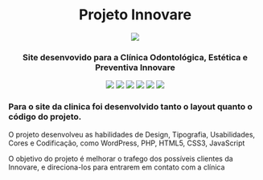 <div align="center">
    <h1 style="border: none; !important"> Projeto Innovare</h1> 
    <img src="https://i.imgur.com/RTLI9CG.png">
    <h3>Site desenvovido para a Clínica Odontológica, Estética e Preventiva Innovare</h3>
    <img src="https://img.shields.io/github/languages/top/henriquemalikovski/innovare?style=for-the-badge">
    <img src="https://img.shields.io/badge/-wordpress-21759B?logo=wordpress&logoColor=white&style=for-the-badge">
    <img src="https://img.shields.io/badge/-php-777BB4?logo=php&logoColor=white&style=for-the-badge">
    <img src="https://img.shields.io/badge/-html-E34F26?logo=HTML5&logoColor=white&style=for-the-badge">
    <img src="https://img.shields.io/badge/-css-1572B6?logo=CSS3&logoColor=white&style=for-the-badge">
    <img src="https://img.shields.io/badge/-javascript-F7DF1E?logo=javascript&logoColor=white&style=for-the-badge">  
</div>

<h3>
    Para o site da clinica foi desenvolvido tanto o layout quanto o código do projeto.
</h3>
<p>
  O projeto desenvolveu as habilidades de Design, Tipografia, Usabilidades, Cores e Codificação, como WordPress, PHP, HTML5, CSS3, JavaScript
</p>
<p>
  O objetivo do projeto é melhorar o trafego dos possíveis clientes da Innovare, e direciona-los para entrarem em contato com a clínica
</p>
